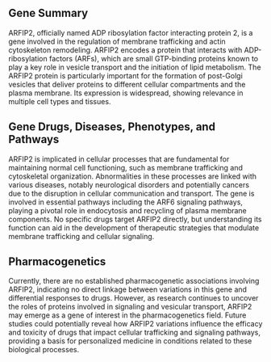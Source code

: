 ## Gene Summary
ARFIP2, officially named ADP ribosylation factor interacting protein 2, is a gene involved in the regulation of membrane trafficking and actin cytoskeleton remodeling. ARFIP2 encodes a protein that interacts with ADP-ribosylation factors (ARFs), which are small GTP-binding proteins known to play a key role in vesicle transport and the initiation of lipid metabolism. The ARFIP2 protein is particularly important for the formation of post-Golgi vesicles that deliver proteins to different cellular compartments and the plasma membrane. Its expression is widespread, showing relevance in multiple cell types and tissues.

## Gene Drugs, Diseases, Phenotypes, and Pathways
ARFIP2 is implicated in cellular processes that are fundamental for maintaining normal cell functioning, such as membrane trafficking and cytoskeletal organization. Abnormalities in these processes are linked with various diseases, notably neurological disorders and potentially cancers due to the disruption in cellular communication and transport. The gene is involved in essential pathways including the ARF6 signaling pathways, playing a pivotal role in endocytosis and recycling of plasma membrane components. No specific drugs target ARFIP2 directly, but understanding its function can aid in the development of therapeutic strategies that modulate membrane trafficking and cellular signaling.

## Pharmacogenetics
Currently, there are no established pharmacogenetic associations involving ARFIP2, indicating no direct linkage between variations in this gene and differential responses to drugs. However, as research continues to uncover the roles of proteins involved in signaling and vesicular transport, ARFIP2 may emerge as a gene of interest in the pharmacogenetics field. Future studies could potentially reveal how ARFIP2 variations influence the efficacy and toxicity of drugs that impact cellular trafficking and signaling pathways, providing a basis for personalized medicine in conditions related to these biological processes.